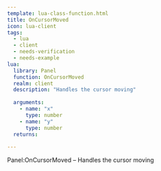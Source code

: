 ```yaml
---
template: lua-class-function.html
title: OnCursorMoved
icon: lua-client
tags:
  - lua
  - client
  - needs-verification
  - needs-example
lua:
  library: Panel
  function: OnCursorMoved
  realm: client
  description: "Handles the cursor moving"
  
  arguments:
    - name: "x"
      type: number
    - name: "y"
      type: number
  returns:
    
---
```


<div class="lua__search__keywords">
Panel:OnCursorMoved &#x2013; Handles the cursor moving
</div>
